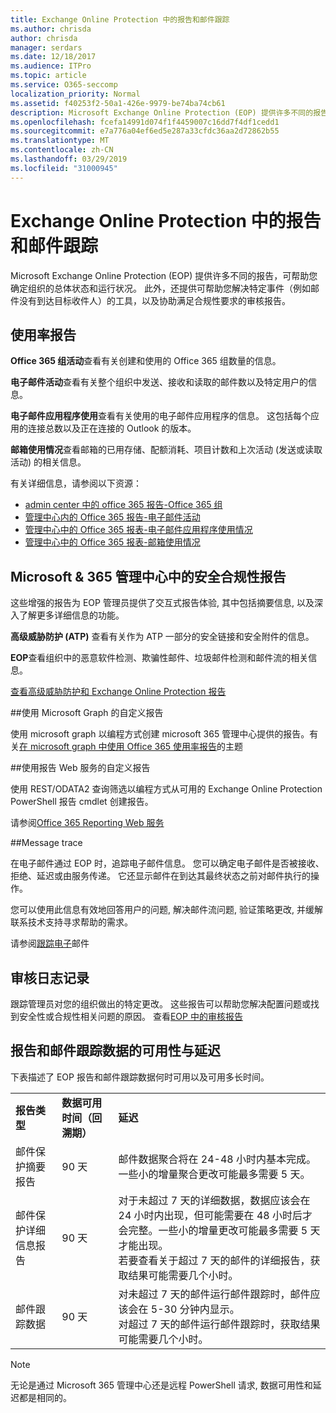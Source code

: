 ```yaml
---
title: Exchange Online Protection 中的报告和邮件跟踪
ms.author: chrisda
author: chrisda
manager: serdars
ms.date: 12/18/2017
ms.audience: ITPro
ms.topic: article
ms.service: O365-seccomp
localization_priority: Normal
ms.assetid: f40253f2-50a1-426e-9979-be74ba74cb61
description: Microsoft Exchange Online Protection (EOP) 提供许多不同的报告，可帮助您确定组织的总体状态和运行状况。此外，还提供可帮助您解决特定事件（例如邮件没有到达目标收件人）的工具，以及协助满足合规性要求的审核报告。下表描述了 EOP 管理员可用的报告和故障排除工具。
ms.openlocfilehash: fcefa14991d074f1f4459007c16dd7f4df1cedd1
ms.sourcegitcommit: e7a776a04ef6ed5e287a33cfdc36aa2d72862b55
ms.translationtype: MT
ms.contentlocale: zh-CN
ms.lasthandoff: 03/29/2019
ms.locfileid: "31000945"
---
```

# <a name="reporting-and-message-trace-in-exchange-online-protection"></a>Exchange Online Protection 中的报告和邮件跟踪

Microsoft Exchange Online Protection (EOP) 提供许多不同的报告，可帮助您确定组织的总体状态和运行状况。 此外，还提供可帮助您解决特定事件（例如邮件没有到达目标收件人）的工具，以及协助满足合规性要求的审核报告。 

## <a name="usage-reports"></a>使用率报告

**Office 365 组活动**查看有关创建和使用的 Office 365 组数量的信息。  

**电子邮件活动**查看有关整个组织中发送、接收和读取的邮件数以及特定用户的信息。  

**电子邮件应用程序使用**查看有关使用的电子邮件应用程序的信息。 这包括每个应用的连接总数以及正在连接的 Outlook 的版本。  

**邮箱使用情况**查看邮箱的已用存储、配额消耗、项目计数和上次活动 (发送或读取活动) 的相关信息。

有关详细信息，请参阅以下资源：

- [admin center 中的 office 365 报告-Office 365 组](https://go.microsoft.com/fwlink/p/?linkid=861610) 
- [管理中心内的 Office 365 报告-电子邮件活动](https://go.microsoft.com/fwlink/p/?linkid=859706) 
- [管理中心中的 Office 365 报表-电子邮件应用程序使用情况](https://go.microsoft.com/fwlink/p/?linkid=859707)
- [管理中心中的 Office 365 报表-邮箱使用情况](https://go.microsoft.com/fwlink/p/?linkid=859708)

## <a name="security-amp-compliance-reports-in-the-microsoft-365-admin-center"></a>Microsoft &amp; 365 管理中心中的安全合规性报告

这些增强的报告为 EOP 管理员提供了交互式报告体验, 其中包括摘要信息, 以及深入了解更多详细信息的功能。  

**高级威胁防护 (ATP)** 查看有关作为 ATP 一部分的安全链接和安全附件的信息。  

**EOP**查看组织中的恶意软件检测、欺骗性邮件、垃圾邮件检测和邮件流的相关信息。  

[查看高级威胁防护和 Exchange Online Protection 报告](https://go.microsoft.com/fwlink/p/?linkid=852409) 

##<a name="custom-reports-using-microsoft-graph"></a>使用 Microsoft Graph 的自定义报告

使用 microsoft graph 以编程方式创建 microsoft 365 管理中心提供的报告。有关[在 microsoft graph 中使用 Office 365 使用率报告](https://go.microsoft.com/fwlink/p/?linkid=865135)的主题 

##<a name="custom-reports-using-reporting-web-services"></a>使用报告 Web 服务的自定义报告

使用 REST/ODATA2 查询筛选以编程方式从可用的 Exchange Online Protection PowerShell 报告 cmdlet 创建报告。

请参阅[Office 365 Reporting Web 服务](https://go.microsoft.com/fwlink/p/?LinkId=279926) 

##<a name="message-trace"></a>Message trace

在电子邮件通过 EOP 时，追踪电子邮件信息。 您可以确定电子邮件是否被接收、拒绝、延迟或由服务传递。 它还显示邮件在到达其最终状态之前对邮件执行的操作。  

您可以使用此信息有效地回答用户的问题, 解决邮件流问题, 验证策略更改, 并缓解联系技术支持寻求帮助的需求。  

请参阅[跟踪电子](http://technet.microsoft.com/library/0c83cde6-5b09-4106-8587-c200cdc59094.aspx)邮件 

## <a name="audit-logging"></a>审核日志记录

跟踪管理员对您的组织做出的特定更改。 这些报告可以帮助您解决配置问题或找到安全性或合规性相关问题的原因。  查看[EOP 中的审核报告](auditing-reports-in-eop.md) 


## <a name="reporting-and-message-trace-data-availability-and-latency"></a>报告和邮件跟踪数据的可用性与延迟

下表描述了 EOP 报告和邮件跟踪数据何时可用以及可用多长时间。
  
||||
|:-----|:-----|:-----|
|**报告类型** <br/> |**数据可用时间（回溯期）** <br/> |**延迟** <br/> |
|邮件保护摘要报告  <br/> |90 天  <br/> |邮件数据聚合将在 24-48 小时内基本完成。一些小的增量聚合更改可能最多需要 5 天。  <br/> |
|邮件保护详细信息报告  <br/> |90 天  <br/> |对于未超过 7 天的详细数据，数据应该会在 24 小时内出现，但可能需要在 48 小时后才会完整。一些小的增量更改可能最多需要 5 天才能出现。  <br/> 若要查看关于超过 7 天的邮件的详细报告，获取结果可能需要几个小时。  <br/> |
|邮件跟踪数据  <br/> |90 天  <br/> |对未超过 7 天的邮件运行邮件跟踪时，邮件应该会在 5-30 分钟内显示。  <br/> 对超过 7 天的邮件运行邮件跟踪时，获取结果可能需要几个小时。  <br/> |
   
> [!NOTE]
> 无论是通过 Microsoft 365 管理中心还是远程 PowerShell 请求, 数据可用性和延迟都是相同的。 
  

